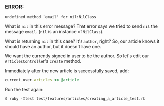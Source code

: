 ### ERROR:

    undefined method `email' for nil:NilClass

What is `nil` in this error message? That error says we tried to send `nil` the message `email`. (`nil` is an instance of `NilClass`).

What is returning `nil` in this case? It's `author`, right? So, our article knows it should have an author, but it doesn't have one.

We want the currently signed in user to be the author.  So let's edit our `ArticlesControlle`r's `create` method.

Immediately after the new article is successfully saved, add:

```ruby
current_user.articles << @article
```

Run the test again:

    $ ruby -Itest test/features/articles/creating_a_article_test.rb
